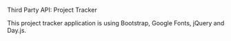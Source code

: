 Third Party API: Project Tracker

This project tracker application is using Bootstrap, Google Fonts, jQuery and Day.js. 




